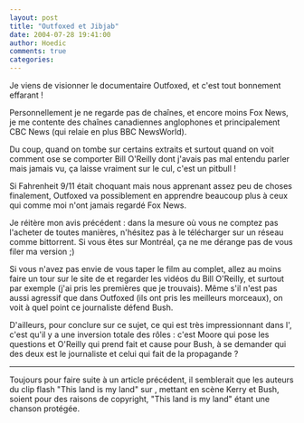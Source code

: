 ```yaml
---
layout: post
title: "Outfoxed et Jibjab"
date: 2004-07-28 19:41:00
author: Hoedic
comments: true
categories: 
---
```



Je viens de visionner le documentaire Outfoxed,  et c'est tout bonnement effarant !

Personnellement je ne regarde pas de chaînes, et encore moins Fox News, je me contente des chaînes canadiennes anglophones et principalement CBC News (qui relaie en plus BBC NewsWorld).

Du coup, quand on tombe sur certains extraits et surtout quand on voit comment ose se comporter Bill O'Reilly dont j'avais pas mal entendu parler mais jamais vu, ça laisse vraiment sur le cul, c'est un pitbull !

Si Fahrenheit 9/11 était choquant mais nous apprenant assez peu de choses finalement, Outfoxed va possiblement en apprendre beaucoup plus à ceux qui comme moi n'ont jamais regardé Fox News.

Je réitère mon avis précédent : dans la mesure où vous ne comptez pas l'acheter de toutes manières, n'hésitez pas à le télécharger sur un réseau comme bittorrent. Si vous êtes sur Montréal, ça ne me dérange pas de vous filer ma version ;)

Si vous n'avez pas envie de vous taper le film au complet, allez au moins faire un tour sur le site de  et regarder les vidéos du Bill O'Reilly,  et surtout  par exemple (j'ai pris les premières que je trouvais). Même s'il n'est pas aussi agressif que dans Outfoxed (ils ont pris les meilleurs morceaux), on voit à quel point ce journaliste défend Bush.

D'ailleurs, pour conclure sur ce sujet, ce qui est très impressionnant dans l', c'est qu'il y a une inversion totale des rôles : c'est Moore qui pose les questions et O'Reilly qui prend fait et cause pour Bush, à se demander qui des deux est le journaliste et celui qui fait de la propagande ?

***

Toujours pour faire suite à un article précédent, il semblerait que les auteurs du clip flash "This land is my land" sur , mettant en scène Kerry et Bush, soient  pour des raisons de copyright, "This land is my land" étant une chanson protégée.